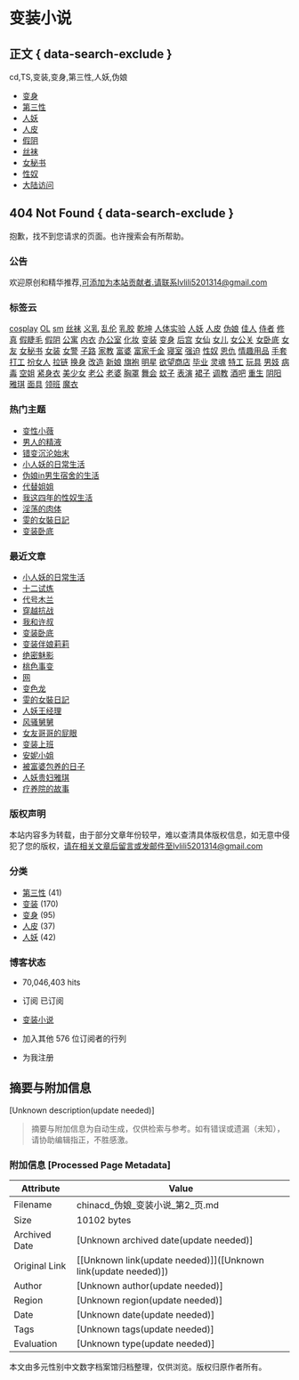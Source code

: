 # 变装小说

## 正文 { data-search-exclude }


cd,TS,变装,变身,第三性,人妖,伪娘

- [变身](https://chinacd.wordpress.com/category/%e5%8f%98%e8%ba%ab/)
- [第三性](https://chinacd.wordpress.com/category/%e7%ac%ac%e4%b8%89%e6%80%a7/)
- [人妖](https://chinacd.wordpress.com/category/%e4%ba%ba%e5%a6%96/)
- [人皮](https://chinacd.wordpress.com/category/%e4%ba%ba%e7%9a%ae/)
- [假阴](https://chinacd.wordpress.com/tag/%e5%81%87%e9%98%b4/)
- [丝袜](https://chinacd.wordpress.com/tag/%e4%b8%9d%e8%a2%9c/)
- [女秘书](https://chinacd.wordpress.com/tag/%e5%a5%b3%e7%a7%98%e4%b9%a6/)
- [性奴](https://chinacd.wordpress.com/tag/%e6%80%a7%e5%a5%b4/)
- [大陆访问](https://chinacd.wordpress.com/kexueshangwang/)

## 404 Not Found { data-search-exclude }

抱歉，找不到您请求的页面。也许搜索会有所帮助。

### 公告

欢迎原创和精华推荐,可添加为本站贡献者.请联系lvlili5201314@gmail.com

### 标签云

[cosplay](https://chinacd.wordpress.com/tag/cosplay/) [OL](https://chinacd.wordpress.com/tag/ol/) [sm](https://chinacd.wordpress.com/tag/sm/) [丝袜](https://chinacd.wordpress.com/tag/%e4%b8%9d%e8%a2%9c/) [义乳](https://chinacd.wordpress.com/tag/%e4%b9%89%e4%b9%b3/) [乱伦](https://chinacd.wordpress.com/tag/%e4%b9%b1%e4%bc%a6/) [乳胶](https://chinacd.wordpress.com/tag/%e4%b9%b3%e8%83%b6/) [乾坤](https://chinacd.wordpress.com/tag/%e4%b9%be%e5%9d%a4/) [人体实验](https://chinacd.wordpress.com/tag/%e4%ba%ba%e4%bd%93%e5%ae%9e%e9%aa%8c/) [人妖](https://chinacd.wordpress.com/tag/%e4%ba%ba%e5%a6%96/) [人皮](https://chinacd.wordpress.com/tag/%e4%ba%ba%e7%9a%ae/) [伪娘](https://chinacd.wordpress.com/tag/%e4%bc%aa%e5%a8%98/) [佳人](https://chinacd.wordpress.com/tag/%e4%bd%b3%e4%ba%ba/) [侍者](https://chinacd.wordpress.com/tag/%e4%be%8d%e8%80%85/) [修真](https://chinacd.wordpress.com/tag/%e4%bf%ae%e7%9c%9f/) [假睫毛](https://chinacd.wordpress.com/tag/%e5%81%87%e7%9d%ab%e6%af%9b/) [假阴](https://chinacd.wordpress.com/tag/%e5%81%87%e9%98%b4/) [公寓](https://chinacd.wordpress.com/tag/%e5%85%ac%e5%af%93/) [内衣](https://chinacd.wordpress.com/tag/%e5%86%85%e8%a1%a3/) [办公室](https://chinacd.wordpress.com/tag/%e5%8a%9e%e5%85%ac%e5%ae%a4/) [化妆](https://chinacd.wordpress.com/tag/%e5%8c%96%e5%a6%86/) [变装](https://chinacd.wordpress.com/tag/%e5%8f%98%e8%a3%85/) [变身](https://chinacd.wordpress.com/tag/%e5%8f%98%e8%ba%ab/) [后宫](https://chinacd.wordpress.com/tag/%e5%90%8e%e5%ae%ab/) [女仙](https://chinacd.wordpress.com/tag/%e5%a5%b3%e4%bb%99/) [女儿](https://chinacd.wordpress.com/tag/%e5%a5%b3%e5%84%bf/) [女公关](https://chinacd.wordpress.com/tag/%e5%a5%b3%e5%85%ac%e5%85%b3/) [女卧底](https://chinacd.wordpress.com/tag/%e5%a5%b3%e5%8d%a7%e5%ba%95/) [女友](https://chinacd.wordpress.com/tag/%e5%a5%b3%e5%8f%8b/) [女秘书](https://chinacd.wordpress.com/tag/%e5%a5%b3%e7%a7%98%e4%b9%a6/) [女装](https://chinacd.wordpress.com/tag/%e5%a5%b3%e8%a3%85/) [女警](https://chinacd.wordpress.com/tag/%e5%a5%b3%e8%ad%a6/) [子路](https://chinacd.wordpress.com/tag/%e5%ad%90%e8%b7%af/) [家教](https://chinacd.wordpress.com/tag/%e5%ae%b6%e6%95%99/) [富婆](https://chinacd.wordpress.com/tag/%e5%af%8c%e5%a9%86/) [富家千金](https://chinacd.wordpress.com/tag/%e5%af%8c%e5%ae%b6%e5%8d%83%e9%87%91/) [寝室](https://chinacd.wordpress.com/tag/%e5%af%9d%e5%ae%a4/) [强迫](https://chinacd.wordpress.com/tag/%e5%bc%ba%e8%bf%ab/) [性奴](https://chinacd.wordpress.com/tag/%e6%80%a7%e5%a5%b4/) [恩仇](https://chinacd.wordpress.com/tag/%e6%81%a9%e4%bb%87/) [情趣用品](https://chinacd.wordpress.com/tag/%e6%83%85%e8%b6%a3%e7%94%a8%e5%93%81/) [手套](https://chinacd.wordpress.com/tag/%e6%89%8b%e5%a5%97/) [打工](https://chinacd.wordpress.com/tag/%e6%89%93%e5%b7%a5/) [扮女人](https://chinacd.wordpress.com/tag/%e6%89%ae%e5%a5%b3%e4%ba%ba/) [拉链](https://chinacd.wordpress.com/tag/%e6%8b%89%e9%93%be/) [换身](https://chinacd.wordpress.com/tag/%e6%8d%a2%e8%ba%ab/) [改造](https://chinacd.wordpress.com/tag/%e6%94%b9%e9%80%a0/) [新娘](https://chinacd.wordpress.com/tag/%e6%96%b0%e5%a8%98/) [旗袍](https://chinacd.wordpress.com/tag/%e6%97%97%e8%a2%8d/) [明星](https://chinacd.wordpress.com/tag/%e6%98%8e%e6%98%9f/) [欲望商店](https://chinacd.wordpress.com/tag/%e6%ac%b2%e6%9c%9b%e5%95%86%e5%ba%97/) [毕业](https://chinacd.wordpress.com/tag/%e6%af%95%e4%b8%9a/) [灵魂](https://chinacd.wordpress.com/tag/%e7%81%b5%e9%ad%82/) [特工](https://chinacd.wordpress.com/tag/%e7%89%b9%e5%b7%a5/) [玩具](https://chinacd.wordpress.com/tag/%e7%8e%a9%e5%85%b7/) [男妓](https://chinacd.wordpress.com/tag/%e7%94%b7%e5%a6%93/) [病毒](https://chinacd.wordpress.com/tag/%e7%97%85%e6%af%92/) [空姐](https://chinacd.wordpress.com/tag/%e7%a9%ba%e5%a7%90/) [紧身衣](https://chinacd.wordpress.com/tag/%e7%b4%a7%e8%ba%ab%e8%a1%a3/) [美少女](https://chinacd.wordpress.com/tag/%e7%be%8e%e5%b0%91%e5%a5%b3/) [老公](https://chinacd.wordpress.com/tag/%e8%80%81%e5%85%ac/) [老婆](https://chinacd.wordpress.com/tag/%e8%80%81%e5%a9%86/) [胸罩](https://chinacd.wordpress.com/tag/%e8%83%b8%e7%bd%a9/) [舞会](https://chinacd.wordpress.com/tag/%e8%88%9e%e4%bc%9a/) [蚊子](https://chinacd.wordpress.com/tag/%e8%9a%8a%e5%ad%90/) [表演](https://chinacd.wordpress.com/tag/%e8%a1%a8%e6%bc%94/) [裙子](https://chinacd.wordpress.com/tag/%e8%a3%99%e5%ad%90/) [调教](https://chinacd.wordpress.com/tag/%e8%b0%83%e6%95%99/) [酒吧](https://chinacd.wordpress.com/tag/%e9%85%92%e5%90%a7/) [重生](https://chinacd.wordpress.com/tag/%e9%87%8d%e7%94%9f/) [阴阳](https://chinacd.wordpress.com/tag/%e9%98%b4%e9%98%b3/) [雅琪](https://chinacd.wordpress.com/tag/%e9%9b%85%e7%90%aa/) [面具](https://chinacd.wordpress.com/tag/%e9%9d%a2%e5%85%b7/) [领班](https://chinacd.wordpress.com/tag/%e9%a2%86%e7%8f%ad/) [魔衣](https://chinacd.wordpress.com/tag/%e9%ad%94%e8%a1%a3/)

### 热门主题

- [变性小薇](https://chinacd.wordpress.com/2013/01/05/%e5%8f%98%e6%80%a7%e5%b0%8f%e8%96%87/)
- [男人的精液](https://chinacd.wordpress.com/2016/10/09/%e7%94%b7%e4%ba%ba%e7%9a%84%e7%b2%be%e6%b6%b2/)
- [错变沉沦始末](https://chinacd.wordpress.com/2016/05/04/%e9%94%99%e5%8f%98%e6%b2%89%e6%b2%a6%e5%a7%8b%e6%9c%ab/)
- [小人妖的日常生活](https://chinacd.wordpress.com/2017/10/09/%e5%b0%8f%e4%ba%ba%e5%a6%96%e7%9a%84%e6%97%a5%e5%b8%b8%e7%94%9f%e6%b4%bb/)
- [伪娘in男生宿舍的生活](https://chinacd.wordpress.com/2011/06/15/%e4%bc%aa%e5%a8%98in%e7%94%b7%e7%94%9f%e5%ae%bf%e8%88%8d%e7%9a%84%e7%94%9f%e6%b4%bb/)
- [代替姐姐](https://chinacd.wordpress.com/2015/08/08/%e4%bb%a3%e6%9b%bf%e5%a7%90%e5%a7%90/)
- [我这四年的性奴生活](https://chinacd.wordpress.com/2011/12/24/%e6%88%91%e8%bf%99%e5%9b%9b%e5%b9%b4%e7%9a%84%e6%80%a7%e5%a5%b4%e7%94%9f%e6%b4%bb/)
- [淫荡的肉体](https://chinacd.wordpress.com/2016/11/18/%e6%b7%ab%e8%8d%a1%e7%9a%84%e8%82%89%e4%bd%93/)
- [雯的女裝日記](https://chinacd.wordpress.com/2017/03/14/%e9%9b%af%e7%9a%84%e5%a5%b3%e8%a3%9d%e6%97%a5%e8%a8%98/)
- [变装卧底](https://chinacd.wordpress.com/2017/08/08/%e5%8f%98%e8%a3%85%e5%8d%a7%e5%ba%95/)

### 最近文章

- [小人妖的日常生活](https://chinacd.wordpress.com/2017/10/09/%e5%b0%8f%e4%ba%ba%e5%a6%96%e7%9a%84%e6%97%a5%e5%b8%b8%e7%94%9f%e6%b4%bb/)
- [十二试炼](https://chinacd.wordpress.com/2017/09/04/%e5%8d%81%e4%ba%8c%e8%af%95%e7%82%bc/)
- [代号木兰](https://chinacd.wordpress.com/2017/08/28/%e4%bb%a3%e5%8f%b7%e6%9c%a8%e5%85%b0/)
- [穿越抗战](https://chinacd.wordpress.com/2017/08/25/%e7%a9%bf%e8%b6%8a%e6%8a%97%e6%88%98/)
- [我和许叔](https://chinacd.wordpress.com/2017/08/10/%e6%88%91%e5%92%8c%e8%ae%b8%e5%8f%94/)
- [变装卧底](https://chinacd.wordpress.com/2017/08/08/%e5%8f%98%e8%a3%85%e5%8d%a7%e5%ba%95/)
- [变装伴娘莉莉](https://chinacd.wordpress.com/2017/07/26/%e5%8f%98%e8%a3%85%e4%bc%b4%e5%a8%98%e8%8e%89%e8%8e%89/)
- [绝密魅影](https://chinacd.wordpress.com/2017/07/24/%e7%bb%9d%e5%af%86%e9%ad%85%e5%bd%b1/)
- [桃色事变](https://chinacd.wordpress.com/2017/07/21/%e6%a1%83%e8%89%b2%e4%ba%8b%e5%8f%98/)
- [网](https://chinacd.wordpress.com/2017/07/21/%e7%bd%91/)
- [变色龙](https://chinacd.wordpress.com/2017/07/18/%e5%8f%98%e8%89%b2%e9%be%99/)
- [雯的女裝日記](https://chinacd.wordpress.com/2017/03/14/%e9%9b%af%e7%9a%84%e5%a5%b3%e8%a3%9d%e6%97%a5%e8%a8%98/)
- [人妖王经理](https://chinacd.wordpress.com/2017/02/08/%e4%ba%ba%e5%a6%96%e7%8e%8b%e7%bb%8f%e7%90%86/)
- [风骚舅舅](https://chinacd.wordpress.com/2017/02/05/%e9%a3%8e%e9%aa%9a%e8%88%85%e8%88%85/)
- [女友哥哥的屁眼](https://chinacd.wordpress.com/2017/02/03/%e5%a5%b3%e5%8f%8b%e5%93%a5%e5%93%a5%e7%9a%84%e5%b1%81%e7%9c%bc/)
- [变装上班](https://chinacd.wordpress.com/2017/01/20/%e5%8f%98%e8%a3%85%e4%b8%8a%e7%8f%ad/)
- [安妮小姐](https://chinacd.wordpress.com/2017/01/05/%e5%ae%89%e5%a6%ae%e5%b0%8f%e5%a7%90/)
- [被富婆包养的日子](https://chinacd.wordpress.com/2016/12/27/%e8%a2%ab%e5%af%8c%e5%a9%86%e5%8c%85%e5%85%bb%e7%9a%84%e6%97%a5%e5%ad%90/)
- [人妖贵妇雅琪](https://chinacd.wordpress.com/2016/12/13/%e4%ba%ba%e5%a6%96%e8%b4%b5%e5%a6%87%e9%9b%85%e7%90%aa/)
- [疗养院的故事](https://chinacd.wordpress.com/2016/12/12/%e7%96%97%e5%85%bb%e9%99%a2%e7%9a%84%e6%95%85%e4%ba%8b/)

### 版权声明

本站内容多为转载，由于部分文章年份较早，难以查清具体版权信息，如无意中侵犯了您的版权，请在相关文章后留言或发邮件至lvlili5201314@gmail.com

### 分类

- [第三性](https://chinacd.wordpress.com/category/%e7%ac%ac%e4%b8%89%e6%80%a7/) (41)
- [变装](https://chinacd.wordpress.com/category/%e5%8f%98%e8%a3%85/) (170)
- [变身](https://chinacd.wordpress.com/category/%e5%8f%98%e8%ba%ab/) (95)
- [人皮](https://chinacd.wordpress.com/category/%e4%ba%ba%e7%9a%ae/) (37)
- [人妖](https://chinacd.wordpress.com/category/%e4%ba%ba%e5%a6%96/) (42)

### 博客状态

- 70,046,403 hits

- 订阅 已订阅

- [变装小说](https://chinacd.wordpress.com)

- 加入其他 576 位订阅者的行列

- 为我注册
<!-- tcd_original_link https://chinacd.wordpress.com/tag/%E4%BC%AA%E5%A8%98/page/2/ -->


## 摘要与附加信息

<!-- tcd_abstract -->
[Unknown description(update needed)]
<!-- tcd_abstract_end -->

> 摘要与附加信息为自动生成，仅供检索与参考。如有错误或遗漏（未知），请协助编辑指正，不胜感激。

### 附加信息 [Processed Page Metadata]

| Attribute       | Value                                  |
|-----------------|----------------------------------------|
| Filename        | chinacd_伪娘_变装小说_第2_页.md                             |
| Size            | 10102 bytes                           |
| Archived Date   | [Unknown archived date(update needed)]                             |
| Original Link   | [[Unknown link(update needed)]]([Unknown link(update needed)])                       |
| Author          | [Unknown author(update needed)]                               |
| Region          | [Unknown region(update needed)]                               |
| Date            | [Unknown date(update needed)]                                 |
| Tags            | [Unknown tags(update needed)]                                 |
| Evaluation            | [Unknown type(update needed)]                                 |
<!-- tcd_table_end -->

本文由多元性别中文数字档案馆归档整理，仅供浏览。版权归原作者所有。
